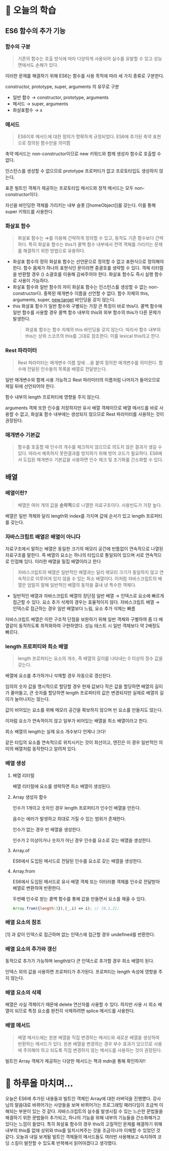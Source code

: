 # 📖 오늘의 학습

## ES6 함수의 추가 기능

### 함수의 구분

> 기존의 함수는 호출 방식에 따라 다양하게 사용되어 실수를 유발할 수 있고 성능 면에서도 손해가 있다.

이러한 문제를 해결하기 위해 ES6는 함수를 사용 목적에 따라 세 가지 종류로 구분한다.

constructor, prototype, super, arguments 의 유무로 구분

- 일반 함수 → constructor, prototype, arguments
- 메서드 → super, arguments
- 화살표함수 → x

### 메서드

> ES6이후 메서드에 대한 정의가 명확하게 규정되었다. ES6에 추가된 축약 표현으로 정의된 함수만을 의미함

축약 메서드는 non-constructor이므로 new 키워드와 함께 생성자 함수로 호출할 수 없다.

인스턴스를 생성할 수 없으므로 prototype 프로퍼티가 없고 프로토타입도 생성하지 않는다.

표준 빌트인 객체가 제공하는 프로토타입 메서드와 정적 메서드는 모두 non-constructor이다.

자신을 바인딩한 객체를 가리키는 내부 슬롯 [[homeObject]]를 갖는다. 이를 통해 super 키워드를 사용한다.

### 화살표 함수

> 화살표 함수는 ⇒를 이용해 간략하게 정의할 수 있고, 동작도 기존 함수보다 간략하다. 특히 화살표 함수는 this가 콜백 함수 내부에서 전역 객체를 가리키는 문제를 해결하기 위한 방법으로 유용하다.

- 화살표 함수의 정의
  화살표 함수는 선언문으로 정의할 수 없고 표현식으로 정의해야 한다.
  함수 몸체가 하나의 표현식인 문이라면 중괄호를 생략할 수 있다.
  객체 리터럴을 반환할 경우 () 소괄호를 이용해 감싸주어야 한다.
  화살표 함수도 즉시 실행 함수로 사용이 가능하다.
- 화살표 함수와 일반 함수의 차이
  화살표 함수는 인스턴스를 생성할 수 없는 non-constructor다.
  중복된 매개변수 이름을 선언할 수 없다.
  함수 자체의 this, arguments, super, [new.target](http://new.target) 바인딩을 갖지 않는다.
- this
  화살표 함수가 일반 함수와 구별되는 가장 큰 특징이 바로 this다.
  콜백 함수에 일반 함수를 사용할 경우 콜백 함수 내부의 this와 외부 함수의 this가 다른 문제가 발생한다.
  > 화살표 함수는 함수 자체의 this 바인딩을 갖지 않는다. 따라서 함수 내부의 this는 상위 스코프의 this를 그대로 참조한다. 이를 lexical this라고 한다.

### Rest 파라미터

> Rest 파라미터는 매개변수 이름 앞에 …을 붙여 정의한 매개변수를 의미한다. 함수에 전달된 인수들의 목록을 배열로 전달받는다.

일반 매개변수와 함께 사용 가능하고 Rest 파라미터의 이름처럼 나머지가 들어오므로 제일 뒤에 선언되어야 한다.

함수 내부의 length 프로퍼티에 영향을 주지 않는다.

arguments 객체 또한 인수를 저장하지만 유사 배열 객체이므로 배열 메서드를 바로 사용할 수 없고, 화살표 함수 내부에는 생성되지 않으므로 Rest 파라미터를 사용하는 것이 권장된다.

### 매개변수 기본값

> 함수를 호출할 때 인수의 개수를 체크하지 않으므로 의도치 않은 결과가 생길 수 있다. 따라서 예측하지 못한결과를 방지하기 위해 방어 코드가 필요하다. ES6에서 도입된 매개변수 기본값을 사용하면 인수 체크 및 초기화를 간소화할 수 있다.

## 배열

### 배열이란?

> 배열은 여러 개의 값을 **순차적**으로 나열한 자료구조이다. 사용빈도가 가장 높다.

배열은 일반 객체와 달리 length와 index를 가지며 값에 순서가 있고 length 프로퍼티를 갖는다.

### 자바스크립트 배열은 배열이 아니다

자료구조에서 말하는 배열은 동일한 크기의 메모리 공간에 빈틈없이 연속적으로 나열된 자료구조를 말한다. 즉 배열의 요소는 하나의 타입으로 통일되어 있으며 서로 연속적으로 인접해 있다. 이러한 배열을 밀집 배열이라고 한다

> 자바스크립트의 배열은 일반적인 배열과는 달리 메모리 크기가 동일하지 않고 연속적으로 이루어져 있지 않을 수 있는 희소 배열이다. 이처럼 자바스크립트의 배열은 엄밀히 말해 일반적인 배열의 동작을 흉내 낸 특수한 객체다.

- 일반적인 배열과 자바스크립트 배열의 장단점
  일반 배열 → 인덱스로 요소에 빠르게 접근할 수 있다. 요소 추가 삭제의 경우는 효율적이지 않다.
  자바스크립트 배열 → 인덱스로 접근하는 경우 일반 배열보다 느림, 요소 추가 삭제는 빠름

자바스크립트 배열은 이런 구조적 단점을 보완하기 위해 일반 객체와 구별하여 좀 더 배열같이 동작하도록 최적화하여 구현하였다. 성능 테스트 시 일반 객체보다 약 2배정도 빠르다.

### length 프로퍼티와 희소 배열

> length 프로퍼티는 요소의 개수, 즉 배열의 길이를 나타내는 0 이상의 정수 값을 갖는다.

배열에 요소를 추가하거나 삭제할 경우 자동으로 갱신된다.

임의의 숫자 값을 명시적으로 할당할 경우 현재 값보다 작은 값을 할당하면 배열의 길이가 줄어들고, 큰 숫자를 할당하면 length 프로퍼티의 값은 변경되지만 실제로 배열의 길이가 늘어나지는 않는다.

값이 비어있는 요소를 위해 메모리 공간을 확보하지 않으며 빈 요소를 만들지도 않는다.

이처럼 요소가 연속적이지 않고 일부가 비어있는 배열을 희소 배열이라고 한다.

희소 배열의 length는 실제 요소 개수보다 언제나 크다!

같은 타입의 요소를 연속적으로 위치시키는 것이 최선이고, 엔진은 이 경우 일반적인 의미의 배열처럼 동작한다고 알려져 있다.

### 배열 생성

1. 배열 리터럴

   배열 리터럴에 요소를 생략하면 희소 배열이 생성된다.

2. Array 생성자 함수

   인수가 1개이고 숫자인 경우 length 프로퍼티가 인수인 배열을 만든다.

   음수는 에러가 발생하고 최대로 가질 수 있는 범위가 존재한다.

   인수가 없는 경우 빈 배열을 생성한다.

   인수가 2 이상이거나 숫자가 아닌 경우 인수를 요소로 갖는 배열을 생성한다.

3. Array.of

   ES6에서 도입된 메서드로 전달된 인수를 요소로 갖는 배열을 생성한다.

4. Array.from

   ES6에서 도입된 메서드로 유사 배열 객체 또는 이터러블 객체를 인수로 전달받아 배열로 변환하여 반환한다.

   두번째 인수로 받는 콜백 함수를 통해 값을 만들면서 요소를 채울 수 있다.

   ```jsx
   Array.from({length:3}),(_,i) => i); // [0,1,2];
   ```

### 배열 요소의 참조

[1] 과 같이 인덱스로 접근하며 없는 인덱스에 접근할 경우 undefined를 반환한다.

### 배열 요소의 추가와 갱신

동적으로 추가가 가능하며 length보다 큰 인덱스로 추가할 경우 희소 배열이 된다.

인덱스 외의 값을 사용하면 프로퍼티가 추가된다. 프로퍼티는 length 속성에 영향을 주지 않는다.

### 배열 요소의 삭제

배열은 사실 객체이기 때문에 delete 연산자를 사용할 수 있다. 하지만 사용 시 희소 배열이 되므로 특정 요소를 완전히 삭제하려면 splice 메서드를 사용한다.

### 배열 메서드

> 배열 메서드에는 원본 배열을 직접 변경하는 메서드와 새로운 배열을 생성하여 반환하는 메서드가 있다. 원본 배열을 변경하는 경우 부수 효과가 있으므로 사용에 주의해야 하고 되도록 직접 변경하지 않는 메서드를 사용하는 것이 권장된다.

빌트인 Array 객체가 제공하는 다양한 메서드는 책과 mdn을 통해 확인하자!!

# 🤯 하루을 마치며…

오늘은 ES6에 추가된 내용들과 빌트인 객체인 Array에 대한 러버덕을 진행헀다. 강사님의 말씀대로 바뀌어가는 사양들을 보며 바뀌어가는 프로그래밍 패러다임이 조금씩 이해되는 부분이 있는 것 같다. 자바스크립트의 실수를 발생시킬 수 있는 느슨한 문법들을 해결하기 위한 문법들이 추가되고, 하나의 기능을 위해 내부의 기능들을 간소화해가고 있다는 느낌이 들었다. 특히 화살표 함수의 경우 this의 고질적인 문제를 해결하기 위해 내부의 this를 없애 상위와 this를 일치시켜주는 것을 조금이나마 이해할 수 있었던 것 같다. 오늘과 내일 보게될 빌트인 객체들의 메서드들도 여러번 사용해보고 숙지하여 코딩 스킬이 발전할 수 있도록 반복해서 읽어야겠다고 생각했다.
